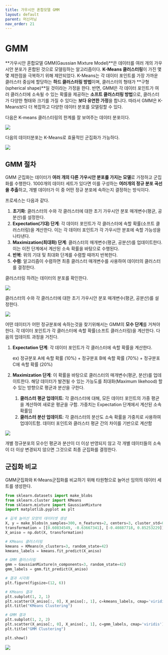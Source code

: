 ```yaml
---
title: 가우시안 혼합모델 GMM
layout: default
parent: 머신러닝
nav_order: 21
---
```



# GMM

**가우시안 혼합모델 GMM(Gaussian Mixture Model)**은 데이터를 여러 개의 가우시안 분포가 혼합된 것으로 모델링하는 알고리즘이다. **K-Means 클러스터링**이 가진 몇몇 제한점을 극복하기 위해 제안되었다. K-Means는 각 데이터 포인트를 가장 가까운 클러스터 중심에 할당하는 **하드 클러스터링 방법**이며, 클러스터의 형태가 **구형(spherical shape)**일 것이라는 가정을 한다. 반면, GMM은 각 데이터 포인트가 여러 클러스터에 소속될 수 있는 확률을 제공하는 **소프트 클러스터링 방법**으로, 클러스터가 다양한 형태와 크기를 가질 수 있다는 **보다 유연한 가정**을 합니다. 따라서 GMM은 K-Means보다 더 복잡하고 다양한 데이터 분포를 모델링할 수 있다.



다음은 K-means 클러스터링의 한계를 잘 보여주는 데이터 분포이다.

![](../../assets/images/ml/gmm1.png)



다음의 데이터분포는 K-Means로 효율적인 군집화가 가능하다.

![](../../assets/images/ml/kmeans2.png)



## GMM 절차

GMM 군집화는 데이터가 **여러 개의 다른 가우시안 분포를 가지는 모델**로 가정하고 군집화를 수행한다. 1000개의 데이터 세트가 있다면 이를 구성하는 **여러개의 정규 분포 곡선을 추출**하고, 개별 데이터가 이 중 어떤 정규 분포에 속하는지 결정하는 방식이다. 

프로세스는 다음과 같다.

1. **초기화**: 클러스터의 수와 각 클러스터에 대한 초기 가우시안 분포 매개변수(평균, 공분산)를 설정한다.
2. **Expectation(기대) 단계**: 각 데이터 포인트가 각 클러스터에 속할 확률(소프트 클러스터링)을 계산한다. 이는 각 데이터 포인트가 각 가우시안 분포에 속할 가능성을 나타낸다.
3. **Maximization(최대화) 단계**: 클러스터의 매개변수(평균, 공분산)를 업데이트한다. 이는 이전 단계에서 계산된 소속 확률을 바탕으로 수행된다.
4. **반복**: 위의 기대 및 최대화 단계를 수렴할 때까지 반복한다.
5. **수렴**: 알고리즘이 수렴하면 최종 클러스터 매개변수를 사용하여 데이터의 클러스터를 결정한다.



클러스터링 하려는 데이터의 분포를 확인한다.

![](../../assets/images/ml/gmm2_1.png)

클러스터의 수와 각 클러스터에 대한 초기 가우시안 분포 매개변수(평균, 공분산)를 설정한다.

![](../../assets/images/ml/gmm2_2.png)

어떤 데이터가 어떤 정규분포에 속하는것을 찾기위해서는 GMM의 **모수 단계**를 거쳐야한다.  각 데이터 포인트가 각 클러스터에 속할 확률(소프트 클러스터링)을 계산한다. 다음의 업데이트 과정을 거친다.

1. **Expectation 단계**: 각 데이터 포인트가 각 클러스터에 속할 확률을 계산한다.

   ex) 정규분포 A에 속할 확률 (10%) + 정규분포 B에 속할 확률 (70%) + 정규분포 C에 속할 확률 (20%)

2. **Maximization 단계**: 이 확률을 바탕으로 클러스터의 매개변수(평균, 분산)를 업데이트한다. 해당 데이터가 발견될 수 있는 가능도를 최대화(Maximum likehood) 할 수 있는 방향으로 평균과 분산을 구한다.

   1. **클러스터 평균 업데이트**: 각 클러스터에 대해, 모든 데이터 포인트의 가중 평균을 계산하여 새로운 평균을 구함. 가중치는 Expectation 단계에서 계산된 소속확률임
   2. **클러스터 분산 업데이트**: 각 클러스터의 분산도 소속 확률을 가중치로 사용하여 업데이트함. 데이터 포인트와 클러스터 평균 간의 차이를 기반으로 계산함

![](../../assets/images/ml/gmm5.png)

개별 정규분포의 모수인 평균과 분산이 더 이상 반영되지 않고 각 개별 데이터들의 소속이 더 이상 변경되지 않으면 그것으로 최종 군집화를 결정한다.



## 군집화 비교

GMM군집화와 K-Means군집화를 비교하기 위해 타원형으로 늘어선 임의의 데이터 세트를 생성한다.

```python
from sklearn.datasets import make_blobs
from sklearn.cluster import KMeans
from sklearn.mixture import GaussianMixture
import matplotlib.pyplot as plt

# 길게 늘어선 모양의 데이터셋 생성
X, y = make_blobs(n_samples=300, n_features=2, centers=3, cluster_std=0.5, random_state=0)
transformation = [[0.60834549, -0.63667341], [-0.40887718, 0.85253229]]
X_aniso = np.dot(X, transformation)

# KMeans 클러스터링
kmeans = KMeans(n_clusters=3, random_state=42)
kmeans_labels = kmeans.fit_predict(X_aniso)

# GMM 클러스터링
gmm = GaussianMixture(n_components=3, random_state=42)
gmm_labels = gmm.fit_predict(X_aniso)

# 결과 시각화
plt.figure(figsize=(12, 6))

# KMeans 결과
plt.subplot(1, 2, 1)
plt.scatter(X_aniso[:, 0], X_aniso[:, 1], c=kmeans_labels, cmap='viridis')
plt.title("KMeans Clustering")

# GMM 결과
plt.subplot(1, 2, 2)
plt.scatter(X_aniso[:, 0], X_aniso[:, 1], c=gmm_labels, cmap='viridis')
plt.title("GMM Clustering")

plt.show()
```

![](../../assets/images/ml/gmm6.png)